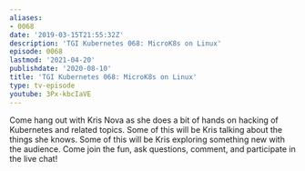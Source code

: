 ```yaml
---
aliases:
- 0068
date: '2019-03-15T21:55:32Z'
description: 'TGI Kubernetes 068: MicroK8s on Linux'
episode: 0068
lastmod: '2021-04-20'
publishdate: '2020-08-10'
title: 'TGI Kubernetes 068: MicroK8s on Linux'
type: tv-episode
youtube: 3Px-kbcIaVE
---
```


Come hang out with Kris Nova as she does a bit of hands on hacking of Kubernetes and related topics. Some of this will be Kris talking about the things she knows. Some of this will be Kris exploring something new with the audience. Come join the fun, ask questions, comment, and participate in the live chat!
